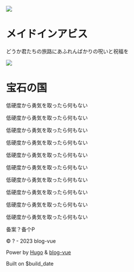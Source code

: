![](https://i.loli.net/2018/08/21/5b7bb5dd4f0df.png)

# メイドインアビス

どうか君たちの旅路にあふれんばかりの呪いと祝福を

![](https://s3.bmp.ovh/imgs/2022/03/667fb45e1ad9d8d2.jpg)

# 宝石の国

低硬度から勇気を取ったら何もない

低硬度から勇気を取ったら何もない

低硬度から勇気を取ったら何もない

低硬度から勇気を取ったら何もない

低硬度から勇気を取ったら何もない

低硬度から勇気を取ったら何もない

低硬度から勇気を取ったら何もない

低硬度から勇気を取ったら何もない

低硬度から勇気を取ったら何もない

低硬度から勇気を取ったら何もない

<!--more-->

备案？备个P

© ? - 2023 blog-vue

Power by [Hugo](https://gohugo.io/) & [blog-vue](https://github.com/cellargalaxy/blog-vue)

Built on $build_date